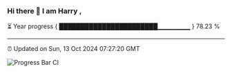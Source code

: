### Hi there 👋 I am Harry , 

⏳ Year progress { ███████████████████████▁▁▁▁▁▁▁ } 78.23 %

---

⏰ Updated on Sun, 13 Oct 2024 07:27:20 GMT

![Progress Bar CI](https://github.com/duykhang68/duykhang68/workflows/Progress%20Bar%20CI/badge.svg)
